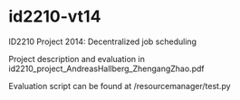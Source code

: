 id2210-vt14
===========

ID2210 Project 2014: Decentralized job scheduling

Project description and evaluation in id2210_project_AndreasHallberg_ZhengangZhao.pdf

Evaluation script can be found at /resourcemanager/test.py